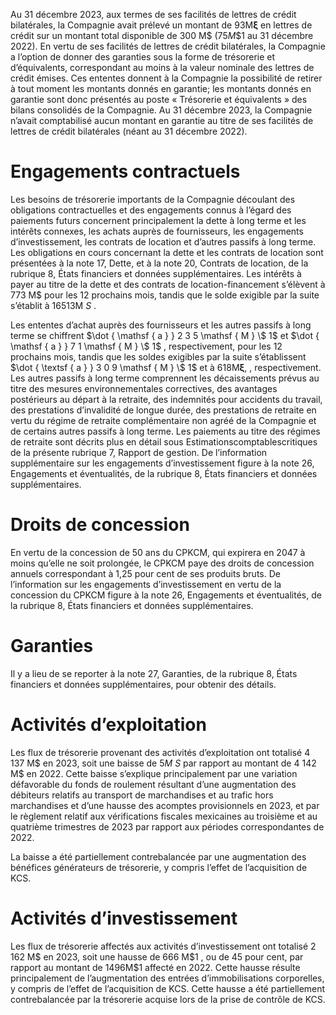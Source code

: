 Au 31 décembre 2023, aux termes de ses facilités de lettres de crédit bilatérales, la Compagnie avait prélevé un montant de $9 3  { \mathsf { M } }  { \boldsymbol { \xi } }$ en lettres de crédit sur un montant total disponible de 300 M\$ $( 7 5 M \$ 1$ au 31 décembre 2022). En vertu de ses facilités de lettres de crédit bilatérales, la Compagnie a l’option de donner des garanties sous la forme de trésorerie et d’équivalents, correspondant au moins à la valeur nominale des lettres de crédit émises. Ces ententes donnent à la Compagnie la possibilité de retirer à tout moment les montants donnés en garantie; les montants donnés en garantie sont donc présentés au poste « Trésorerie et équivalents » des bilans consolidés de la Compagnie. Au 31 décembre 2023, la Compagnie n’avait comptabilisé aucun montant en garantie au titre de ses facilités de lettres de crédit bilatérales (néant au 31 décembre 2022).  

# Engagements contractuels  

Les besoins de trésorerie importants de la Compagnie découlant des obligations contractuelles et des engagements connus à l’égard des paiements futurs concernent principalement la dette à long terme et les intérêts connexes, les achats auprès de fournisseurs, les engagements d’investissement, les contrats de location et d’autres passifs à long terme. Les obligations en cours concernant la dette et les contrats de location sont présentées à la note 17, Dette, et à la note 20, Contrats de location, de la rubrique 8, États financiers et données supplémentaires. Les intérêts à payer au titre de la dette et des contrats de location-financement s’élèvent à 773 M\$ pour les 12 prochains mois, tandis que le solde exigible par la suite s’établit à $1 6 5 1 3 \mathrm { M } \ S$ .  

Les ententes d’achat auprès des fournisseurs et les autres passifs à long terme se chiffrent $\dot { \mathsf { a } } 2 3 5 \mathsf { M } \$ 1$ et $\dot { \mathsf { a } } 7 1 \mathsf { M } \$ 1$ , respectivement, pour les 12 prochains mois, tandis que les soldes exigibles par la suite s’établissent $\dot { \textsf { a } } 3 0 9 \mathsf { M } \$ 1$ et à $6 1 8 { \mathsf { M } } { \boldsymbol { \xi } } ,$ , respectivement. Les autres passifs à long terme comprennent les décaissements prévus au titre des mesures environnementales correctives, des avantages postérieurs au départ à la retraite, des indemnités pour accidents du travail, des prestations d’invalidité de longue durée, des prestations de retraite en vertu du régime de retraite complémentaire non agréé de la Compagnie et de certains autres passifs à long terme. Les paiements au titre des régimes de retraite sont décrits plus en détail sous Estimationscomptablescritiques de la présente rubrique 7, Rapport de gestion. De l’information supplémentaire sur les engagements d’investissement figure à la note 26, Engagements et éventualités, de la rubrique 8, États financiers et données supplémentaires.  

# Droits de concession  

En vertu de la concession de 50 ans du CPKCM, qui expirera en 2047 à moins qu’elle ne soit prolongée, le CPKCM paye des droits de concession annuels correspondant à 1,25 pour cent de ses produits bruts. De l’information sur les engagements d’investissement en vertu de la concession du CPKCM figure à la note 26, Engagements et éventualités, de la rubrique 8, États financiers et données supplémentaires.  

# Garanties  

Il y a lieu de se reporter à la note 27, Garanties, de la rubrique 8, États financiers et données supplémentaires, pour obtenir des détails.  

# Activités d’exploitation  

Les flux de trésorerie provenant des activités d’exploitation ont totalisé 4 137 M\$ en 2023, soit une baisse de $5 M \ S$ par rapport au montant de 4 142 M\$ en 2022. Cette baisse s’explique principalement par une variation défavorable du fonds de roulement résultant d’une augmentation des débiteurs relatifs au transport de marchandises et au trafic hors marchandises et d’une hausse des acomptes provisionnels en 2023, et par le règlement relatif aux vérifications fiscales mexicaines au troisième et au quatrième trimestres de 2023 par rapport aux périodes correspondantes de 2022.  

La baisse a été partiellement contrebalancée par une augmentation des bénéfices générateurs de trésorerie, y compris l’effet de l’acquisition de KCS.  

# Activités d’investissement  

Les flux de trésorerie affectés aux activités d’investissement ont totalisé 2 162 M\$ en 2023, soit une hausse de $6 6 6 ~ \mathsf { M } \$ 1$ , ou de 45 pour cent, par rapport au montant de $1 4 9 6 \mathsf { M } \$ 1$ affecté en 2022. Cette hausse résulte principalement de l’augmentation des entrées d’immobilisations corporelles, y compris de l’effet de l’acquisition de KCS. Cette hausse a été partiellement contrebalancée par la trésorerie acquise lors de la prise de contrôle de KCS.  